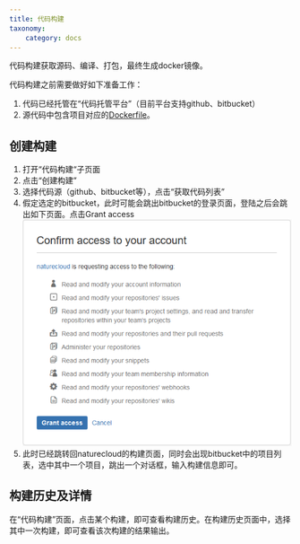 ```yaml
---
title: 代码构建
taxonomy:
    category: docs
---
```


代码构建获取源码、编译、打包，最终生成docker镜像。

代码构建之前需要做好如下准备工作：
1. 代码已经托管在“代码托管平台”（目前平台支持github、bitbucket）
2. 源代码中包含项目对应的[Dockerfile](../Dockerfile)。

## 创建构建 ##
1. 打开“代码构建“子页面
2. 点击“创建构建”
3. 选择代码源（github、bitbucket等），点击“获取代码列表”
4. 假定选定的bitbucket，此时可能会跳出bitbucket的登录页面，登陆之后会跳出如下页面。点击Grant access
![](oauth.png)
5. 此时已经跳转回naturecloud的构建页面，同时会出现bitbucket中的项目列表，选中其中一个项目，跳出一个对话框，输入构建信息即可。

## 构建历史及详情 ##
	
在“代码构建”页面，点击某个构建，即可查看构建历史。在构建历史页面中，选择其中一次构建，即可查看该次构建的结果输出。
